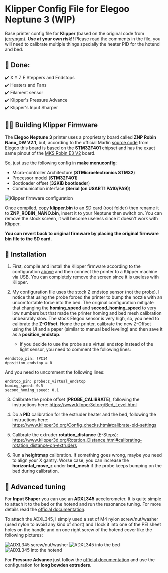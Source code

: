 # Klipper Config File for Elegoo Neptune 3 (WIP)

Base printer config file for **Klipper** (based on the original code from [jerryngm](https://github.com/jerryngm/Neptune-Elegoo3-Klipper)). **Use at your own risk!!** Please read the comments in the file, you will need to calibrate multiple things specially the heater PID for the hotend and bed.  

## 📄 **Done:**  
 ✔️ X Y Z E Steppers and Endstops  
 ✔️ Heaters and Fans  
 ✔️ Filament sensor  
 ✔️ Klipper's Pressure Advance  
 ✔️ Klipper's Input Sharper

## **👨‍🏫 Building Klipper Firmware**  
 
 The **Elegoo Neptune 3** printer uses a proprietary board called **ZNP Robin Nano_DW V2.1**, but, according to the official Marlin [source code](https://github.com/NARUTOfzr/Neptune_3) from Elegoo this board is based on the **STM32F401** chipset and has the exact same pinout of the [MKS Robin E3 V2](https://github.com/NARUTOfzr/Neptune_3/blob/main/ZNP_F401_Marlin-V_1.0.3/Marlin/src/pins/stm32f4/pins_MKS_E3_V2.h) board.

 So, just use the following config in **make menuconfig**:
 - Micro-controller Architecture (**STMicroelectronics STM32**)
 - Processor model (**STM32F401**)
 - Bootloader offset (**32KiB bootloader**)
 - Communication interface (**Serial (on USART1 PA10/PA9)**)
 
![Klipper firmware configuration](https://github.com/bsas/Neptune-Elegoo3-Klipper/raw/main/Klipper-Build-Settings.jpg)  

 Once compiled, copy **klipper.bin** to an SD card (root folder) then rename it to **ZNP_ROBIN_NANO.bin**, insert it to your Neptune then switch on. You can remove the stock screen, it will become useless since it doesn't work with Klipper.
 
 **You can revert back to original firmware by placing the original firmware bin file to the SD card.**
 
 ## **🔧 Installation**  

 1. First, compile and install the Klipper firmware according to the configuration [above](https://github.com/bsas/Neptune-Elegoo3-Klipper#-building-klipper-firmware) and then connect the printer to a Klipper machine via USB. You can completely remove the screen since it is useless with Klipper.
 
 2. My configuration file uses the stock Z endstop sensor (not the probe). I notice that using the probe forced the printer to bump the nozzle with an uncomfortable force into the bed. The original configuration mitigate that changing the **homing_speed** and **second_homing_speed** to very low numbers but that made the printer homing and bed mesh calibration unbearably slow. The stock Elegoo sensor is very high, so, you need to calibrate the **Z-Offset**. Home the printer, calibrate the new Z-Offset using the UI and a paper (similar to manual bed leveling) and then save it as a **position_endstop**.
 
	- If you decide to use the probe as a virtual endstop instead of the light sensor, you need to comment the following lines:
```
#endstop_pin: !PC14
#position_endstop = 0
```
 And you need to uncomment the following lines:
```
endstop_pin: probe:z_virtual_endstop
homing_speed: 0.5
second_homing_speed: 0.1
```
 
 3. Calibrate the probe offset (**PROBE_CALIBRATE**), following the instructions here: https://www.klipper3d.org/Bed_Level.html
 
 4. Do a **PID** calibration for the extruder heater and the bed, following the instructions here: https://www.klipper3d.org/Config_checks.html#calibrate-pid-settings
 
 5. Calibrate the extruder **rotation_distance** (E-Steps): https://www.klipper3d.org/Rotation_Distance.html#calibrating-rotation_distance-on-extruders
 
 6. Run a **heightmap** calibration. If something goes wrong, maybe you need to align your X gantry. Worse case, you can increase the **horizontal_move_z** under **bed_mesh** if the probe keeps bumping on the bed during calibration. 

 ## **🔧 Advanced tuning** 
 
 For **Input Shaper** you can use an **ADXL345** accelerometer. It is quite simple to attach it to the bed or the hotend and run the resonance tuning. For more details read the [official documentation](https://www.klipper3d.org/Resonance_Compensation.html). 
 
 To attach the ADXL345, I simply used a set of M4 nylon screw/nut/washer (used nylon to avoid any kind of short) and I lock it into one of the PEI sheet holes on the handle and on one right screw of the hotend cover like the following pictures:
 
 ![ADXL345 screw/nut/washer](https://github.com/bsas/Neptune-Elegoo3-Klipper/raw/main/ADXL345_Nylon.jpg)
 ![ADXL345 into the bed](https://github.com/bsas/Neptune-Elegoo3-Klipper/raw/main/ADXL345_Bed.jpg)
 ![ADXL345 into the hotend](https://github.com/bsas/Neptune-Elegoo3-Klipper/raw/main/ADXL345_Head.jpg)

 
 For **Pressure Advance** just follow the [official documentation](https://www.klipper3d.org/Pressure_Advance.html) and use the configuration for **long bowden extruders**.
